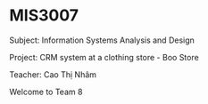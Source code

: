  # MIS3007
Subject: Information Systems Analysis and Design

Project: CRM system at a clothing store - Boo Store

Teacher: Cao Thị Nhâm

Welcome to Team 8
